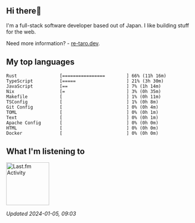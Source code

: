 <!-- deno-fmt-ignore-file -->
## Hi there👋

I'm a full-stack software developer based out of Japan. I like building stuff for the web.

Need more information? - [re-taro.dev](https://re-taro.dev).



## My top languages

```
Rust                [================        ] 66% (11h 16m)
TypeScript          [=====                   ] 21% (3h 30m)
JavaScript          [==                      ] 7% (1h 14m)
Nix                 [=                       ] 3% (0h 35m)
Makefile            [                        ] 1% (0h 11m)
TSConfig            [                        ] 1% (0h 8m)
Git Config          [                        ] 0% (0h 4m)
TOML                [                        ] 0% (0h 1m)
Text                [                        ] 0% (0h 1m)
Apache Config       [                        ] 0% (0h 0m)
HTML                [                        ] 0% (0h 0m)
Docker              [                        ] 0% (0h 0m)
```


## What I'm listening to


<a href="https://github.com/kiosion/toru">
  <picture>
    <source media="(prefers-color-scheme: dark)" srcset="https://toru.kio.dev/api/v1/re-taro?blur&border_width=0&border_radius=26&theme=nord">
    <source media="(prefers-color-scheme: light)" srcset="https://toru.kio.dev/api/v1/re-taro?blur&border_width=0&border_radius=26&theme=light">
    <img alt="Last.fm Activity" src="https://toru.kio.dev/api/v1/re-taro?blur&border_width=0&border_radius=26" height="115" />
  </picture>
</a>

<br />

_Updated 2024-01-05, 09:03_
